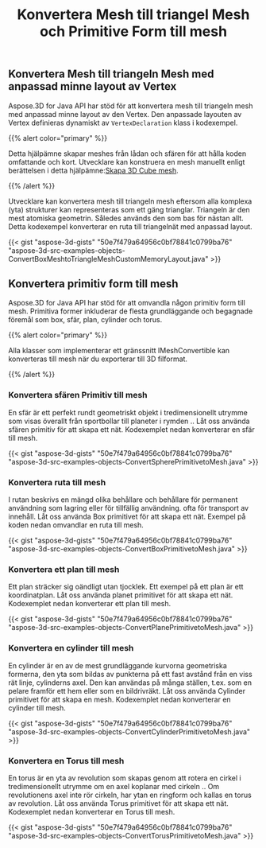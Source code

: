 ﻿---
title: Konvertera Mesh till triangel Mesh och Primitive Form till mesh
type: docs
weight: 20
url: /sv/java/convert-mesh-to-triangle-mesh-and-primitive-shape-to-mesh/
description: Aspose.3D for Java API har stöd för att konvertera mesh till triangeln mesh med anpassad minne layout av den Vertex. Den anpassade minneslayouten av Vertex definieras dynamiskt av VertexDeclaration klass i kodexempel.
---
## **Konvertera Mesh till triangeln Mesh med anpassad minne layout av Vertex**
Aspose.3D for Java API har stöd för att konvertera mesh till triangeln mesh med anpassad minne layout av den Vertex. Den anpassade layouten av Vertex definieras dynamiskt av `VertexDeclaration` klass i kodexempel.

{{% alert color="primary" %}}

Detta hjälpämne skapar meshes från lådan och sfären för att hålla koden omfattande och kort. Utvecklare kan konstruera en mesh manuellt enligt berättelsen i detta hjälpämne:[Skapa 3D Cube mesh](/3d/sv/java/create-3d-mesh-and-scene/).

{{% /alert %}}

Utvecklare kan konvertera mesh till triangeln mesh eftersom alla komplexa (yta) strukturer kan representeras som ett gäng trianglar. Triangeln är den mest atomiska geometrin. Således används den som bas för nästan allt. Detta kodexempel konverterar en ruta till triangelnät med anpassad layout.



{{< gist "aspose-3d-gists" "50e7f479a64956c0bf78841c0799ba76" "aspose-3d-src-examples-objects-ConvertBoxMeshtoTriangleMeshCustomMemoryLayout.java" >}}
## **Konvertera primitiv form till mesh**
Aspose.3D for Java API har stöd för att omvandla någon primitiv form till mesh. Primitiva former inkluderar de flesta grundläggande och begagnade föremål som box, sfär, plan, cylinder och torus.

{{% alert color="primary" %}}

Alla klasser som implementerar ett gränssnitt IMeshConvertible kan konverteras till mesh när du exporterar till 3D filformat.

{{% /alert %}}
### **Konvertera sfären Primitiv till mesh**
En sfär är ett perfekt rundt geometriskt objekt i tredimensionellt utrymme som visas överallt från sportbollar till planeter i rymden .. Låt oss använda sfären primitiv för att skapa ett nät.
Kodexemplet nedan konverterar en sfär till mesh.

{{< gist "aspose-3d-gists" "50e7f479a64956c0bf78841c0799ba76" "aspose-3d-src-examples-objects-ConvertSpherePrimitivetoMesh.java" >}}
### **Konvertera ruta till mesh**
I rutan beskrivs en mängd olika behållare och behållare för permanent användning som lagring eller för tillfällig användning. ofta för transport av innehåll. Låt oss använda Box primitivet för att skapa ett nät. Exempel på koden nedan omvandlar en ruta till mesh.

{{< gist "aspose-3d-gists" "50e7f479a64956c0bf78841c0799ba76" "aspose-3d-src-examples-objects-ConvertBoxPrimitivetoMesh.java" >}}
### **Konvertera ett plan till mesh**
Ett plan sträcker sig oändligt utan tjocklek. Ett exempel på ett plan är ett koordinatplan. Låt oss använda planet primitivet för att skapa ett nät. Kodexemplet nedan konverterar ett plan till mesh.

{{< gist "aspose-3d-gists" "50e7f479a64956c0bf78841c0799ba76" "aspose-3d-src-examples-objects-ConvertPlanePrimitivetoMesh.java" >}}
### **Konvertera en cylinder till mesh**
En cylinder är en av de mest grundläggande kurvorna geometriska formerna, den yta som bildas av punkterna på ett fast avstånd från en viss rät linje, cylinderns axel. Den kan användas på många ställen, t.ex. som en pelare framför ett hem eller som en bildrivräkt. Låt oss använda Cylinder primitivet för att skapa en mesh. Kodexemplet nedan konverterar en cylinder till mesh.

{{< gist "aspose-3d-gists" "50e7f479a64956c0bf78841c0799ba76" "aspose-3d-src-examples-objects-ConvertCylinderPrimitivetoMesh.java" >}}
### **Konvertera en Torus till mesh**
En torus är en yta av revolution som skapas genom att rotera en cirkel i tredimensionellt utrymme om en axel koplanar med cirkeln .. Om revolutionens axel inte rör cirkeln, har ytan en ringform och kallas en torus av revolution. Låt oss använda Torus primitivet för att skapa ett nät. Kodexemplet nedan konverterar en Torus till mesh.

{{< gist "aspose-3d-gists" "50e7f479a64956c0bf78841c0799ba76" "aspose-3d-src-examples-objects-ConvertTorusPrimitivetoMesh.java" >}}
